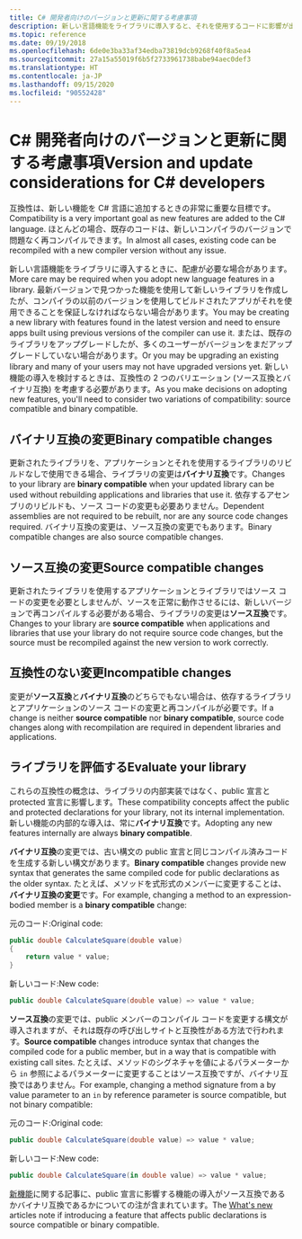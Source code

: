 ```yaml
---
title: C# 開発者向けのバージョンと更新に関する考慮事項
description: 新しい言語機能をライブラリに導入すると、それを使用するコードに影響が出る可能性があります。
ms.topic: reference
ms.date: 09/19/2018
ms.openlocfilehash: 6de0e3ba33af34edba73819dcb9268f40f8a5ea4
ms.sourcegitcommit: 27a15a55019f6b5f2733961738babe94aec0def3
ms.translationtype: HT
ms.contentlocale: ja-JP
ms.lasthandoff: 09/15/2020
ms.locfileid: "90552428"
---
```

# <a name="version-and-update-considerations-for-c-developers"></a><span data-ttu-id="f666a-103">C# 開発者向けのバージョンと更新に関する考慮事項</span><span class="sxs-lookup"><span data-stu-id="f666a-103">Version and update considerations for C# developers</span></span>

<span data-ttu-id="f666a-104">互換性は、新しい機能を C# 言語に追加するときの非常に重要な目標です。</span><span class="sxs-lookup"><span data-stu-id="f666a-104">Compatibility is a very important goal as new features are added to the C# language.</span></span> <span data-ttu-id="f666a-105">ほとんどの場合、既存のコードは、新しいコンパイラのバージョンで問題なく再コンパイルできます。</span><span class="sxs-lookup"><span data-stu-id="f666a-105">In almost all cases, existing code can be recompiled with a new compiler version without any issue.</span></span>

<span data-ttu-id="f666a-106">新しい言語機能をライブラリに導入するときに、配慮が必要な場合があります。</span><span class="sxs-lookup"><span data-stu-id="f666a-106">More care may be required when you adopt new language features in a library.</span></span> <span data-ttu-id="f666a-107">最新バージョンで見つかった機能を使用して新しいライブラリを作成したが、コンパイラの以前のバージョンを使用してビルドされたアプリがそれを使用できることを保証しなければならない場合があります。</span><span class="sxs-lookup"><span data-stu-id="f666a-107">You may be creating a new library with features found in the latest version and need to ensure apps built using previous versions of the compiler can use it.</span></span> <span data-ttu-id="f666a-108">または、既存のライブラリをアップグレードしたが、多くのユーザーがバージョンをまだアップグレードしていない場合があります。</span><span class="sxs-lookup"><span data-stu-id="f666a-108">Or you may be upgrading an existing library and many of your users may not have upgraded versions yet.</span></span> <span data-ttu-id="f666a-109">新しい機能の導入を検討するときは、互換性の 2 つのバリエーション (ソース互換とバイナリ互換) を考慮する必要があります。</span><span class="sxs-lookup"><span data-stu-id="f666a-109">As you make decisions on adopting new features, you'll need to consider two variations of compatibility: source compatible and binary compatible.</span></span>

## <a name="binary-compatible-changes"></a><span data-ttu-id="f666a-110">バイナリ互換の変更</span><span class="sxs-lookup"><span data-stu-id="f666a-110">Binary compatible changes</span></span>

<span data-ttu-id="f666a-111">更新されたライブラリを、アプリケーションとそれを使用するライブラリのリビルドなしで使用できる場合、ライブラリの変更は**バイナリ互換**です。</span><span class="sxs-lookup"><span data-stu-id="f666a-111">Changes to your library are **binary compatible** when your updated library can be used without rebuilding applications and libraries that use it.</span></span> <span data-ttu-id="f666a-112">依存するアセンブリのリビルドも、ソース コードの変更も必要ありません。</span><span class="sxs-lookup"><span data-stu-id="f666a-112">Dependent assemblies are not required to be rebuilt, nor are any source code changes required.</span></span> <span data-ttu-id="f666a-113">バイナリ互換の変更は、ソース互換の変更でもあります。</span><span class="sxs-lookup"><span data-stu-id="f666a-113">Binary compatible changes are also source compatible changes.</span></span>

## <a name="source-compatible-changes"></a><span data-ttu-id="f666a-114">ソース互換の変更</span><span class="sxs-lookup"><span data-stu-id="f666a-114">Source compatible changes</span></span>

<span data-ttu-id="f666a-115">更新されたライブラリを使用するアプリケーションとライブラリではソース コードの変更を必要としませんが、ソースを正常に動作させるには、新しいバージョンで再コンパイルする必要がある場合、ライブラリの変更は**ソース互換**です。</span><span class="sxs-lookup"><span data-stu-id="f666a-115">Changes to your library are **source compatible** when applications and libraries that use your library do not require source code changes, but the source must be recompiled against the new version to work correctly.</span></span>

## <a name="incompatible-changes"></a><span data-ttu-id="f666a-116">互換性のない変更</span><span class="sxs-lookup"><span data-stu-id="f666a-116">Incompatible changes</span></span>

<span data-ttu-id="f666a-117">変更が**ソース互換**と**バイナリ互換**のどちらでもない場合は、依存するライブラリとアプリケーションのソース コードの変更と再コンパイルが必要です。</span><span class="sxs-lookup"><span data-stu-id="f666a-117">If a change is neither **source compatible** nor **binary compatible**, source code changes along with recompilation are required in dependent libraries and applications.</span></span>

## <a name="evaluate-your-library"></a><span data-ttu-id="f666a-118">ライブラリを評価する</span><span class="sxs-lookup"><span data-stu-id="f666a-118">Evaluate your library</span></span>

<span data-ttu-id="f666a-119">これらの互換性の概念は、ライブラリの内部実装ではなく、public 宣言と protected 宣言に影響します。</span><span class="sxs-lookup"><span data-stu-id="f666a-119">These compatibility concepts affect the public and protected declarations for your library, not its internal implementation.</span></span> <span data-ttu-id="f666a-120">新しい機能の内部的な導入は、常に**バイナリ互換**です。</span><span class="sxs-lookup"><span data-stu-id="f666a-120">Adopting any new features internally are always **binary compatible**.</span></span>  

<span data-ttu-id="f666a-121">**バイナリ互換**の変更では、古い構文の public 宣言と同じコンパイル済みコードを生成する新しい構文があります。</span><span class="sxs-lookup"><span data-stu-id="f666a-121">**Binary compatible** changes provide new syntax that generates the same compiled code for public declarations as the older syntax.</span></span> <span data-ttu-id="f666a-122">たとえば、メソッドを式形式のメンバーに変更することは、**バイナリ互換の変更**です。</span><span class="sxs-lookup"><span data-stu-id="f666a-122">For example, changing a method to an expression-bodied member is a **binary compatible** change:</span></span>

<span data-ttu-id="f666a-123">元のコード:</span><span class="sxs-lookup"><span data-stu-id="f666a-123">Original code:</span></span>

```csharp
public double CalculateSquare(double value)
{
    return value * value;
}
```

<span data-ttu-id="f666a-124">新しいコード:</span><span class="sxs-lookup"><span data-stu-id="f666a-124">New code:</span></span>

```csharp
public double CalculateSquare(double value) => value * value;
```

<span data-ttu-id="f666a-125">**ソース互換**の変更では、public メンバーのコンパイル コードを変更する構文が導入されますが、それは既存の呼び出しサイトと互換性がある方法で行われます。</span><span class="sxs-lookup"><span data-stu-id="f666a-125">**Source compatible** changes introduce syntax that changes the compiled code for a public member, but in a way that is compatible with existing call sites.</span></span> <span data-ttu-id="f666a-126">たとえば、メソッドのシグネチャを値によるパラメーターから `in` 参照によるパラメーターに変更することはソース互換ですが、バイナリ互換ではありません。</span><span class="sxs-lookup"><span data-stu-id="f666a-126">For example, changing a method signature from a by value parameter to an `in` by reference parameter is source compatible, but not binary compatible:</span></span>

<span data-ttu-id="f666a-127">元のコード:</span><span class="sxs-lookup"><span data-stu-id="f666a-127">Original code:</span></span>

```csharp
public double CalculateSquare(double value) => value * value;
```

<span data-ttu-id="f666a-128">新しいコード:</span><span class="sxs-lookup"><span data-stu-id="f666a-128">New code:</span></span>

```csharp
public double CalculateSquare(in double value) => value * value;
```

<span data-ttu-id="f666a-129">[新機能](./csharp-9.md)に関する記事に、public 宣言に影響する機能の導入がソース互換であるかバイナリ互換であるかについての注が含まれています。</span><span class="sxs-lookup"><span data-stu-id="f666a-129">The [What's new](./csharp-9.md) articles note if introducing a feature that affects public declarations is source compatible or binary compatible.</span></span>
